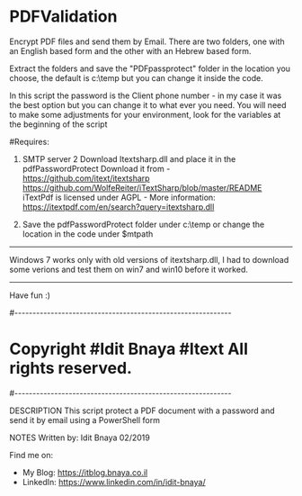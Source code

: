 # PDFValidation
Encrypt PDF files and send them by Email.
There are two folders, one with an English based form and the other with an Hebrew based form.

Extract the folders and save the "PDFpassprotect" folder in the location you choose, the default is c:\temp but you can change it inside the code. 

In this script the password is the Client phone number - in my case it was the best option but you can change it to what ever you need. 
You will need to make some adjustments for your environment, look for the variables at the beginning of the script


#Requires:
1. SMTP server
2  Download Itextsharp.dll and place it in the pdfPasswordProtect
 Download it from - https://github.com/itext/itextsharp
 https://github.com/WolfeReiter/iTextSharp/blob/master/README
 iTextPdf is licensed under AGPL - More information: https://itextpdf.com/en/search?query=itextsharp.dll

4. Save the pdfPasswordProtect folder  under c:\temp or change the location in the code under $mtpath

*************************************************
Windows 7 works only with old versions of itextsharp.dll, I had to download some verions and test them on win7 and win10 before it worked.
*************************************************


Have fun :)
 
#------------------------------------------------------------
# Copyright #Idit Bnaya  #Itext  All rights reserved.
#------------------------------------------------------------      

DESCRIPTION 
This script protect a PDF document with a password and send it by email using a PowerShell form

NOTES
Written by: Idit Bnaya 02/2019

Find me on:

* My Blog:	https://itblog.bnaya.co.il
* LinkedIn:	https://www.linkedin.com/in/idit-bnaya/                    


